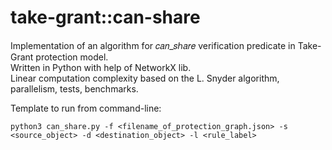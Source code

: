 # take-grant::can-share

Implementation of an algorithm for 𝑐𝑎𝑛_𝑠ℎ𝑎𝑟𝑒 verification predicate in Take-Grant protection model.<br>
Written in Python with help of NetworkX lib.<br>
Linear computation complexity based on the L. Snyder algorithm, parallelism, tests, benchmarks.

Template to run from command-line:
```  
python3 can_share.py -f <filename_of_protection_graph.json> -s <source_object> -d <destination_object> -l <rule_label>
```
